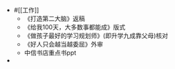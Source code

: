 - #[[工作]]
    - 《打造第二大脑》返稿
    - 《给我100天，大多数事都能成》版式
    - 《做孩子最好的学习规划师》(即升学九成靠父母)核对
    - 《好人只会越当越委屈》外审
    - 中信书店重点书ppt
- 
